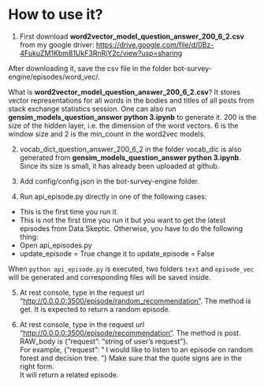 # How to use it?

1. First download **word2vector_model_question_answer_200_6_2.csv** from  my google driver: https://drive.google.com/file/d/0Bz-4FukuZM1Kbm81UkF3RnRjY2c/view?usp=sharing

After downloading it, save the csv file in the folder bot-survey-engine/episodes/word_vec/.

  What is  **word2vector_model_question_answer_200_6_2.csv**?  It stores vector representations for all words in the bodies and titles of all posts from stack exchange statistics session. One can also run **gensim_models_question_answer python 3.ipynb** to generate it. 200 is the size of the hidden layer, i.e. the dimension of the word vectors.  6 is the window size and 2 is the min_count in the word2vec models.  

2. vocab_dict_question_answer_200_6_2 in the folder vocab_dic is also generated from **gensim_models_question_answer       python 3.ipynb**. Since its size is small, it has already been uploaded at github. 

3. Add config/config.json in the bot-survey-engine folder.

4. Run api_episode.py directly in one of the following cases:
  - This is the first time you run it. 
  - This is not the first time you run it but you want to get the latest episodes from Data Skeptic.
  Otherwise, you have to do the following thing:
  - Open api_episodes.py
  - update_episode = True   change it to update_episode = False
  
  When `python api_episode.py` is executed, two folders `text` and `episode_vec` will be generated and corresponding files       will be saved inside.

5. At rest console, type in the request url “http://0.0.0.0:3500/episode/random_recommendation”. The method is get. 
It is expected to return a random episode. 

6. At rest console, type in the request url “http://0.0.0.0:3500/episode/recommendation”. The method is post. 
RAW_body is {“request”: “string of user’s request”}.  
For example, {“request”: “ I would like to listen to an episode on random forest and decision tree. ”} Make sure that the quote signs are in the right form.  
It will return a related episode. 
